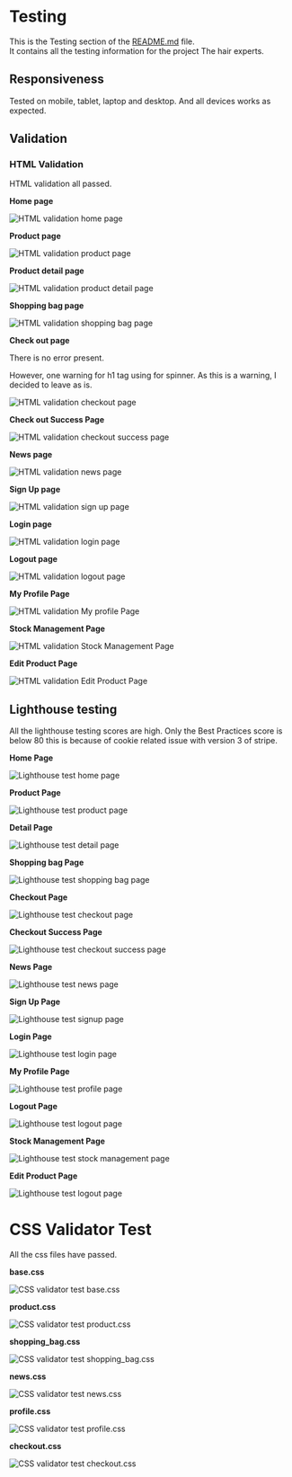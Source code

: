 # Testing

This is the Testing section of the [README.md](README.md) file.  
It contains all the testing information for the project The hair experts.


## Responsiveness

Tested on mobile, tablet, laptop and desktop. 
And all devices works as expected.

## Validation

### HTML Validation

HTML validation all passed.

**Home page**

![HTML validation home page](testing-image/html/hom-validation.png)


**Product page**

![HTML validation product page](testing-image/html/product-page-validation.png)

**Product detail page**

![HTML validation product detail page](testing-image/html/product-detail-validation.png)

**Shopping bag page**

![HTML validation shopping bag page](testing-image/html/shopping-bag-validation.png)

**Check out page**

There is no error present.

However, one warning for h1 tag using for spinner.
As this is a warning, I decided to leave as is.

![HTML validation checkout page](testing-image/html/checkout-page-validation.png)

**Check out Success Page**

![HTML validation checkout success page](testing-image/html/chekout-success-validation.png)

**News page**

![HTML validation news page](testing-image/html/news-page-validation.png)

**Sign Up page**

![HTML validation sign up page](testing-image/html/sign-up-page-validation.png)

**Login page**

![HTML validation login page](testing-image/html/login-page-validation.png)

**Logout page**

![HTML validation logout page](testing-image/html/logout-page-validation.png)

**My Profile Page**

![HTML validation My profile Page](testing-image/html/my-profile-page-validation.png)

**Stock Management Page**

![HTML validation Stock Management Page](testing-image/html/stock-mg-page-validation.png)

**Edit Product Page**

![HTML validation Edit Product Page](testing-image/html/edit-product-page-validation.png)


## Lighthouse testing

All the lighthouse testing scores are high. Only the Best Practices score is below 80 this is because of cookie related issue with version 3 of stripe.

**Home Page**

![Lighthouse test home page](testing-image/lighthouse/home.png)

**Product Page**

![Lighthouse test product page](testing-image/lighthouse/product.png)


**Detail Page**

![Lighthouse test detail page](testing-image/lighthouse/detail.png)

**Shopping bag Page**

![Lighthouse test shopping bag page](testing-image/lighthouse/shopping-bag.png)

**Checkout Page**

![Lighthouse test checkout page](testing-image/lighthouse/checkout.png)

**Checkout Success Page**

![Lighthouse test checkout success page](testing-image/lighthouse/checkout-success.png)

**News Page**

![Lighthouse test news page](testing-image/lighthouse/news.png)

**Sign Up Page**

![Lighthouse test signup page](testing-image/lighthouse/signup.png)

**Login Page**

![Lighthouse test login page](testing-image/lighthouse/login.png)

**My Profile Page**

![Lighthouse test profile page](testing-image/lighthouse/profile.png)

**Logout Page**

![Lighthouse test logout page](testing-image/lighthouse/logout.png)

**Stock Management Page**

![Lighthouse test stock management page](testing-image/lighthouse/stockmanagement.png)

**Edit Product Page**

![Lighthouse test logout page](testing-image/lighthouse/edit-product.png)

# CSS Validator Test

All the css files have passed.

**base.css**

![CSS validator test base.css](testing-image/css/css-test.png)

**product.css**

![CSS validator test product.css](testing-image/css/product.png)

**shopping_bag.css**

![CSS validator test shopping_bag.css](testing-image/css/shopping_bag.png)


**news.css**

![CSS validator test news.css](testing-image/css/news.png)

**profile.css**

![CSS validator test profile.css](testing-image/css/profile.png)

**checkout.css**

![CSS validator test checkout.css](testing-image/css/checkout.png)